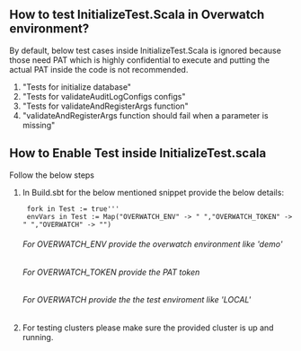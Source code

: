 ## How to test InitializeTest.Scala in Overwatch environment?
By default, below test cases inside InitializeTest.Scala is ignored because those need PAT which is highly confidential to execute and putting the
actual PAT inside the code is not recommended.

1. "Tests for initialize database"
2. "Tests for validateAuditLogConfigs configs"
3. "Tests for validateAndRegisterArgs function"
4. "validateAndRegisterArgs function should fail when a parameter is missing"

## How to Enable Test inside InitializeTest.scala
Follow the below steps
1. In Build.sbt for the below mentioned snippet provide the below details:

   ```
    fork in Test := true'''
    envVars in Test := Map("OVERWATCH_ENV" -> " ","OVERWATCH_TOKEN" -> " ","OVERWATCH" -> "")
   ```

    ###### For OVERWATCH_ENV provide the overwatch environment like 'demo'
    ###### For OVERWATCH_TOKEN provide the PAT token 
    ###### For OVERWATCH provide the the test enviroment like 'LOCAL'

3. For testing clusters please make sure the provided cluster is up and running.

